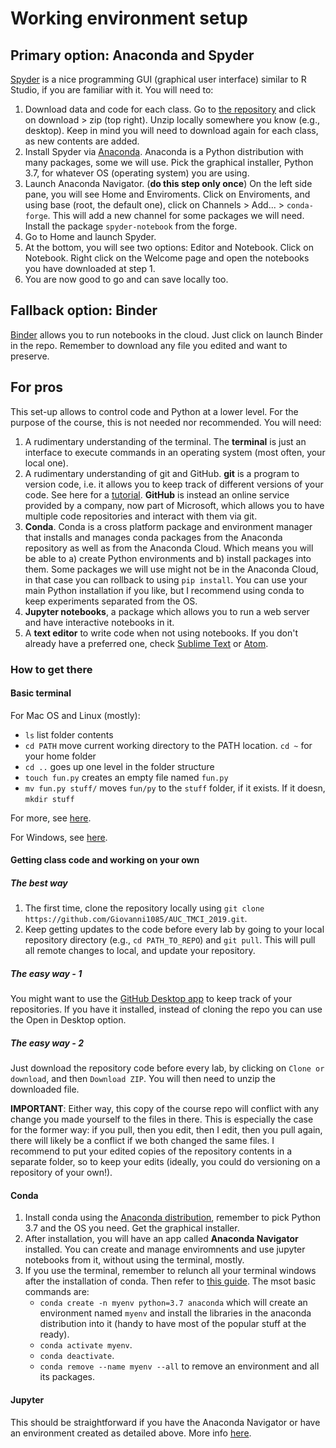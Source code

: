# Working environment setup

## Primary option: Anaconda and Spyder

[Spyder](https://www.spyder-ide.org/) is a nice programming GUI (graphical user interface) similar to R Studio, if you are familiar with it. You will need to:

1. Download data and code for each class. Go to [the repository](https://github.com/Giovanni1085/UvA_CDH_2020) and click on download > zip (top right). Unzip locally somewhere you know (e.g., desktop). Keep in mind you will need to download again for each class, as new contents are added.
2. Install Spyder via [Anaconda](https://www.anaconda.com/products/individual). Anaconda is a Python distribution with many packages, some we will use. Pick the graphical installer, Python 3.7, for whatever OS (operating system) you are using.
3. Launch Anaconda Navigator. (**do this step only once**) On the left side pane, you will see Home and Enviroments. Click on Enviroments, and using base (root, the default one), click on Channels > Add... > `conda-forge`. This will add a new channel for some packages we will need. Install the package `spyder-notebook` from the forge.
4. Go to Home and launch Spyder.
5. At the bottom, you will see two options: Editor and Notebook. Click on Notebook. Right click on the Welcome page and open the notebooks you have downloaded at step 1.
6. You are now good to go and can save locally too.

## Fallback option: Binder

[Binder](https://mybinder.org/) allows you to run notebooks in the cloud. Just click on launch Binder in the repo. Remember to download any file you edited and want to preserve.

## For pros

This set-up allows to control code and Python at a lower level. For the purpose of the course, this is not needed nor recommended. You will need:

1. A rudimentary understanding of the terminal. The **terminal** is just an interface to execute commands in an operating system (most often, your local one).
2. A rudimentary understanding of git and GitHub. **git** is a program to version code, i.e. it allows you to keep track of different versions of your code. See here for a [tutorial](https://git-scm.com/docs/gittutorial). **GitHub** is instead an online service provided by a company, now part of Microsoft, which allows you to have multiple code repositories and interact with them via git. 
3. **Conda**. Conda is a cross platform package and environment manager that installs and manages conda packages from the Anaconda repository as well as from the Anaconda Cloud. Which means you will be able to a) create Python environments and b) install packages into them. Some packages we will use might not be in the Anaconda Cloud, in that case you can rollback to using `pip install`. You can use your main Python installation if you like, but I recommend using conda to keep experiments separated from the OS.
4. **Jupyter notebooks**, a package which allows you to run a web server and have interactive notebooks in it.
5. A **text editor** to write code when not using notebooks. If you don't already have a preferred one, check [Sublime Text](https://www.sublimetext.com/) or [Atom](https://atom.io/).

### How to get there

#### Basic terminal

For Mac OS and Linux (mostly):

* `ls` list folder contents
* `cd PATH` move current working directory to the PATH location. `cd ~` for your home folder
* `cd ..` goes up one level in the folder structure
* `touch fun.py` creates an empty file named `fun.py`
* `mv fun.py stuff/` moves `fun/py` to the `stuff` folder, if it exists. If it doesn, `mkdir stuff`

For more, see [here](https://www.makeuseof.com/tag/mac-terminal-commands-cheat-sheet/).

For Windows, see [here](https://www.thomas-krenn.com/en/wiki/Cmd_commands_under_Windows).

#### Getting class code and working on your own

##### The best way

1. The first time, clone the repository locally using `git clone https://github.com/Giovanni1085/AUC_TMCI_2019.git`.
2. Keep getting updates to the code before every lab by going to your local repository directory (e.g., `cd PATH_TO_REPO`) and `git pull`. This will pull all remote changes to local, and update your repository.

##### The easy way - 1 

You might want to use the [GitHub Desktop app](https://desktop.github.com) to keep track of your repositories. If you have it installed, instead of cloning the repo you can use the Open in Desktop option.

##### The easy way - 2

Just download the repository code before every lab, by clicking on `Clone or download`, and then `Download ZIP`. You will then need to unzip the downloaded file.

**IMPORTANT**: Either way, this copy of the course repo will conflict with any change you made yourself to the files in there. This is especially the case for the former way: if you pull, then you edit, then I edit, then you pull again, there will likely be a conflict if we both changed the same files. I recommend to put your edited copies of the repository contents in a separate folder, so to keep your edits (ideally, you could do versioning on a repository of your own!).

#### Conda

1. Install conda using the [Anaconda distribution](https://www.anaconda.com/distribution/), remember to pick Python 3.7 and the OS you need. Get the graphical installer.
2. After installation, you will have an app called **Anaconda Navigator** installed. You can create and manage enviromnents and use jupyter notebooks from it, without using the terminal, mostly.
3. If you use the terminal, remember to relunch all your terminal windows after the installation of conda. Then refer to [this guide](https://docs.conda.io/projects/conda/en/latest/user-guide/tasks/manage-environments.html). The msot basic commands are:
    - `conda create -n myenv python=3.7 anaconda` which will create an environment named `myenv` and install the libraries in the anaconda distribution into it (handy to have most of the popular stuff at the ready).
    - `conda activate myenv`.
    - `conda deactivate`.
    - `conda remove --name myenv --all` to remove an environment and all its packages.

#### Jupyter 

This should be straightforward if you have the Anaconda Navigator or have an environment created as detailed above. More info [here](https://medium.com/codingthesmartway-com-blog/getting-started-with-jupyter-notebook-for-python-4e7082bd5d46).

